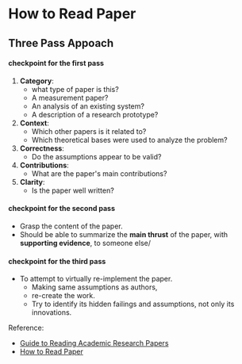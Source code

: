 # How to Read Paper
## Three Pass Appoach
#### checkpoint for the first pass
1. **Category**: 
    - what type of paper is this?
    - A measurement paper?
    - An analysis of an existing system?
    - A description of a research prototype?
2. **Context**:
    - Which other papers is it related to?
    - Which theoretical bases were used to analyze the problem?
3. **Correctness**:
    - Do the assumptions appear to be valid?
4. **Contributions**:
    - What are the paper's main contributions?
5. **Clarity**:
    - Is the paper well written?
#### checkpoint for the second pass
- Grasp the content of the paper.
- Should be able to summarize the **main thrust** of the paper, with **supporting evidence**, to someone else/
#### checkpoint for the third pass
- To attempt to virtually re-implement the paper.
    - Making same assumptions as authors,
    - re-create the work.
    - Try to identify its hidden failings and assumptions, not only its innovations.

Reference:
- [Guide to Reading Academic Research Papers](https://towardsdatascience.com/guide-to-reading-academic-research-papers-c69c21619de6)
- [How to Read Paper](https://www.computing.dcu.ie/~ray/teaching/CA485/notes/01_how_to_read_a_paper.pdf)

